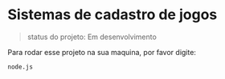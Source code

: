 # Sistemas de cadastro de jogos

> status do projeto: Em desenvolvimento

Para  rodar  esse projeto na sua maquina, por favor digite:

```
node.js
```
